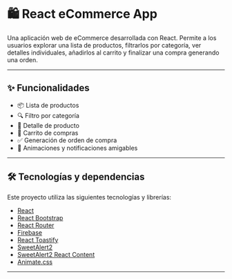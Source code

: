 # 🛍️ React eCommerce App

Una aplicación web de eCommerce desarrollada con React. Permite a los usuarios explorar una lista de productos, filtrarlos por categoría, ver detalles individuales, añadirlos al carrito y finalizar una compra generando una orden.

---

## ✨ Funcionalidades

- 📦 Lista de productos
- 🔍 Filtro por categoría
- 📝 Detalle de producto
- 🛒 Carrito de compras
- ✅ Generación de orden de compra
- 🚀 Animaciones y notificaciones amigables

---

## 🛠️ Tecnologías y dependencias

Este proyecto utiliza las siguientes tecnologías y librerías:

- [React](https://reactjs.org/)
- [React Bootstrap](https://react-bootstrap.github.io/)
- [React Router](https://reactrouter.com/)
- [Firebase](https://firebase.google.com/)
- [React Toastify](https://fkhadra.github.io/react-toastify/)
- [SweetAlert2](https://sweetalert2.github.io/)
- [SweetAlert2 React Content](https://github.com/sweetalert2/sweetalert2-react-content)
- [Animate.css](https://animate.style/)

---